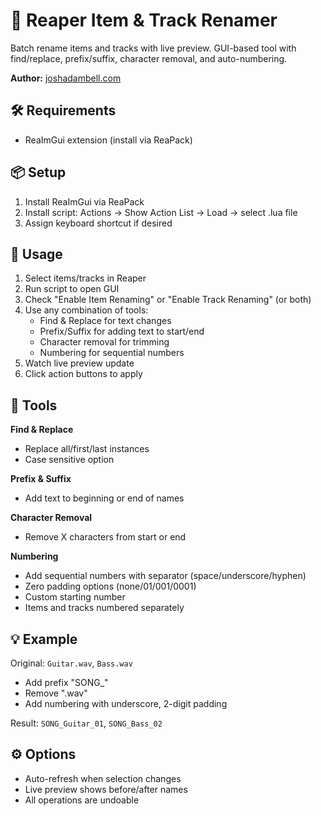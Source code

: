 # 📝 Reaper Item & Track Renamer

Batch rename items and tracks with live preview. GUI-based tool with find/replace, prefix/suffix, character removal, and auto-numbering.

**Author:** [joshadambell.com](https://joshadambell.com)

## 🛠️ Requirements

- ReaImGui extension (install via ReaPack)

## 📦 Setup

1. Install ReaImGui via ReaPack
2. Install script: Actions → Show Action List → Load → select .lua file
3. Assign keyboard shortcut if desired

## 🚀 Usage  

1. Select items/tracks in Reaper
2. Run script to open GUI
3. Check "Enable Item Renaming" or "Enable Track Renaming" (or both)
4. Use any combination of tools:
   - Find & Replace for text changes
   - Prefix/Suffix for adding text to start/end  
   - Character removal for trimming
   - Numbering for sequential numbers
5. Watch live preview update
6. Click action buttons to apply

## 🔧 Tools

**Find & Replace**
- Replace all/first/last instances
- Case sensitive option

**Prefix & Suffix** 
- Add text to beginning or end of names

**Character Removal**
- Remove X characters from start or end

**Numbering**
- Add sequential numbers with separator (space/underscore/hyphen)
- Zero padding options (none/01/001/0001)
- Custom starting number
- Items and tracks numbered separately

## 💡 Example

Original: `Guitar.wav`, `Bass.wav`
- Add prefix "SONG_"
- Remove ".wav" 
- Add numbering with underscore, 2-digit padding

Result: `SONG_Guitar_01`, `SONG_Bass_02`

## ⚙️ Options

- Auto-refresh when selection changes
- Live preview shows before/after names
- All operations are undoable